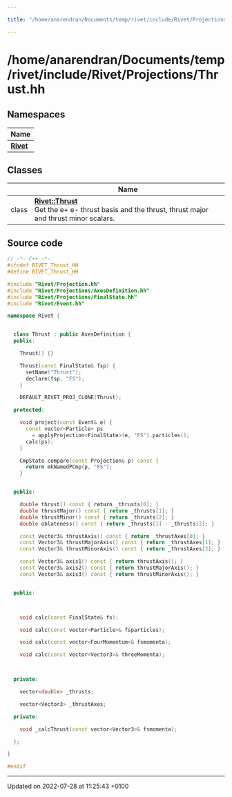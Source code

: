 ```yaml
---

title: "/home/anarendran/Documents/temp/rivet/include/Rivet/Projections/Thrust.hh"

---
```


# /home/anarendran/Documents/temp/rivet/include/Rivet/Projections/Thrust.hh



## Namespaces

| Name           |
| -------------- |
| **[Rivet](http://example.org/namespaces/namespacerivet/)**  |

## Classes

|                | Name           |
| -------------- | -------------- |
| class | **[Rivet::Thrust](http://example.org/classes/classrivet_1_1thrust/)** <br>Get the e+ e- thrust basis and the thrust, thrust major and thrust minor scalars.  |




## Source code

```cpp
// -*- C++ -*-
#ifndef RIVET_Thrust_HH
#define RIVET_Thrust_HH

#include "Rivet/Projection.hh"
#include "Rivet/Projections/AxesDefinition.hh"
#include "Rivet/Projections/FinalState.hh"
#include "Rivet/Event.hh"

namespace Rivet {


  class Thrust : public AxesDefinition {
  public:

    Thrust() {}

    Thrust(const FinalState& fsp) {
      setName("Thrust");
      declare(fsp, "FS");
    }

    DEFAULT_RIVET_PROJ_CLONE(Thrust);

  protected:

    void project(const Event& e) {
      const vector<Particle> ps
        = applyProjection<FinalState>(e, "FS").particles();
      calc(ps);
    }

    CmpState compare(const Projection& p) const {
      return mkNamedPCmp(p, "FS");
    }


  public:

    double thrust() const { return _thrusts[0]; }
    double thrustMajor() const { return _thrusts[1]; }
    double thrustMinor() const { return _thrusts[2]; }
    double oblateness() const { return _thrusts[1] - _thrusts[2]; }

    const Vector3& thrustAxis() const { return _thrustAxes[0]; }
    const Vector3& thrustMajorAxis() const { return _thrustAxes[1]; }
    const Vector3& thrustMinorAxis() const { return _thrustAxes[2]; }

    const Vector3& axis1() const { return thrustAxis(); }
    const Vector3& axis2() const { return thrustMajorAxis(); }
    const Vector3& axis3() const { return thrustMinorAxis(); }


  public:



    void calc(const FinalState& fs);

    void calc(const vector<Particle>& fsparticles);

    void calc(const vector<FourMomentum>& fsmomenta);

    void calc(const vector<Vector3>& threeMomenta);



  private:

    vector<double> _thrusts;

    vector<Vector3> _thrustAxes;

  private:

    void _calcThrust(const vector<Vector3>& fsmomenta);

  };

}

#endif
```


-------------------------------

Updated on 2022-07-28 at 11:25:43 +0100
